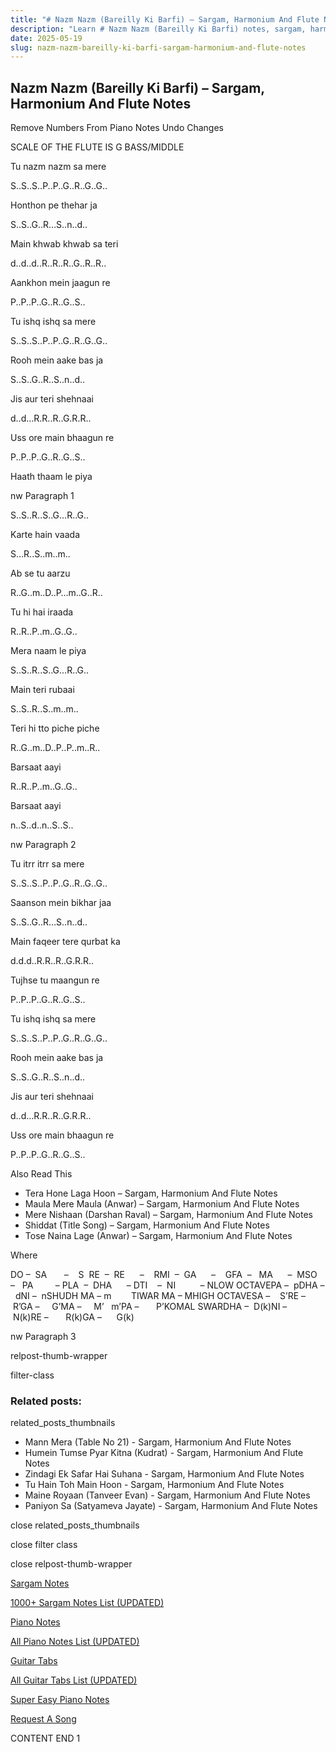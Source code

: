 ```yaml
---
title: "# Nazm Nazm (Bareilly Ki Barfi) – Sargam, Harmonium And Flute Notes"
description: "Learn # Nazm Nazm (Bareilly Ki Barfi) notes, sargam, harmonium notations and flute notes. Easy step-by-step tutorial for beginners."
date: 2025-05-19
slug: nazm-nazm-bareilly-ki-barfi-sargam-harmonium-and-flute-notes
---
```


## Nazm Nazm (Bareilly Ki Barfi) – Sargam, Harmonium And Flute Notes

Remove Numbers From Piano Notes
Undo Changes

SCALE OF THE FLUTE IS G BASS/MIDDLE

Tu nazm nazm sa mere

S..S..S..P..P..G..R..G..G..

Honthon pe thehar ja

S..S..G..R…S..n..d..

Main khwab khwab sa teri

d..d..d..R..R..R..G..R..R..

Aankhon mein jaagun re

P..P..P..G..R..G..S..

Tu ishq ishq sa mere

S..S..S..P..P..G..R..G..G..

Rooh mein aake bas ja

S..S..G..R..S..n..d..

Jis aur teri shehnaai

d..d…R.R..R..G.R.R..

Uss ore main bhaagun re

P..P..P..G..R..G..S..

Haath thaam le piya

nw Paragraph 1

S..S..R..S..G…R..G..

Karte hain vaada

S…R..S..m..m..

Ab se tu aarzu

R..G..m..D..P…m..G..R..

Tu hi hai iraada

R..R..P..m..G..G..

Mera naam le piya

S..S..R..S..G…R..G..

Main teri rubaai

S..S..R..S..m..m..

Teri hi tto piche piche

R..G..m..D..P..P..m..R..

Barsaat aayi

R..R..P..m..G..G..

Barsaat aayi

n..S..d..n..S..S..

nw Paragraph 2

Tu itrr itrr sa mere

S..S..S..P..P..G..R..G..G..

Saanson mein bikhar jaa

S..S..G..R…S..n..d..

Main faqeer tere qurbat ka

d.d.d..R.R..R..G.R.R..

Tujhse tu maangun re

P..P..P..G..R..G..S..

Tu ishq ishq sa mere

S..S..S..P..P..G..R..G..G..

Rooh mein aake bas ja

S..S..G..R..S..n..d..

Jis aur teri shehnaai

d..d…R.R..R..G.R.R..

Uss ore main bhaagun re

P..P..P..G..R..G..S..

Also Read This

* Tera Hone Laga Hoon – Sargam, Harmonium And Flute Notes
* Maula Mere Maula (Anwar) – Sargam, Harmonium And Flute Notes
* Mere Nishaan (Darshan Raval) – Sargam, Harmonium And Flute Notes
* Shiddat (Title Song) – Sargam, Harmonium And Flute Notes
* Tose Naina Lage (Anwar) – Sargam, Harmonium And Flute Notes

Where

DO –  SA       –    S  RE  –  RE      –    RMI  –  GA      –    GFA  –   MA      –  MSO  –   PA         – PLA  –  DHA      – DTI    –  NI          – NLOW OCTAVEPA –  pDHA –  dNI –  nSHUDH MA – m        TIWAR MA – MHIGH OCTAVESA –    S’RE –     R’GA –     G’MA –     M’   m’PA –       P’KOMAL SWARDHA –  D(k)NI –       N(k)RE –       R(k)GA –      G(k)

nw Paragraph 3

relpost-thumb-wrapper

filter-class

### Related posts:

related_posts_thumbnails

* Mann Mera (Table No 21) - Sargam, Harmonium And Flute Notes
* Humein Tumse Pyar Kitna (Kudrat) - Sargam, Harmonium And Flute Notes
* Zindagi Ek Safar Hai Suhana - Sargam, Harmonium And Flute Notes
* Tu Hain Toh Main Hoon - Sargam, Harmonium And Flute Notes
* Maine Royaan (Tanveer Evan) - Sargam, Harmonium And Flute Notes
* Paniyon Sa (Satyameva Jayate) - Sargam, Harmonium And Flute Notes

close related_posts_thumbnails

close filter class

close relpost-thumb-wrapper

[Sargam Notes](/sargam-notes.html)

[1000+ Sargam Notes List (UPDATED)](/all-songs-list-sargam-notes.html)

[Piano Notes](/piano-notes.html)

[All Piano Notes List (UPDATED)](/all-songs-list-piano-notes.html)

[Guitar Tabs](/guitar-tabs.html)

[All Guitar Tabs List (UPDATED)](/all-songs-list-guitar-tabs.html)

[Super Easy Piano Notes](https://studywall.in/)

[Request A Song](/request-a-song.html)

CONTENT END 1


